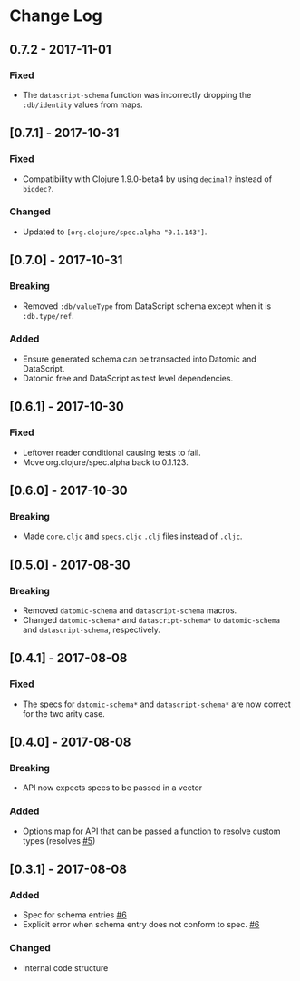 # Change Log

## 0.7.2 - 2017-11-01
### Fixed
- The `datascript-schema` function was incorrectly dropping the `:db/identity` values from maps.

## [0.7.1] - 2017-10-31
### Fixed
- Compatibility with Clojure 1.9.0-beta4 by using `decimal?` instead of `bigdec?`.
### Changed
- Updated to `[org.clojure/spec.alpha "0.1.143"]`.

## [0.7.0] - 2017-10-31
### Breaking
- Removed `:db/valueType` from DataScript schema except when it is `:db.type/ref`.
### Added
- Ensure generated schema can be transacted into Datomic and DataScript.
- Datomic free and DataScript as test level dependencies.

## [0.6.1] - 2017-10-30
### Fixed
- Leftover reader conditional causing tests to fail.
- Move org.clojure/spec.alpha back to 0.1.123.

## [0.6.0] - 2017-10-30
### Breaking
- Made `core.cljc` and `specs.cljc` `.clj` files instead of `.cljc`. 

## [0.5.0] - 2017-08-30
### Breaking
- Removed `datomic-schema` and `datascript-schema` macros.
- Changed `datomic-schema*` and `datascript-schema*` to `datomic-schema` and `datascript-schema`,
respectively.

## [0.4.1] - 2017-08-08
### Fixed
- The specs for `datomic-schema*` and `datascript-schema*` are now correct for the two arity case.

## [0.4.0] - 2017-08-08
### Breaking
- API now expects specs to be passed in a vector
### Added
- Options map for API that can be passed a function to resolve custom types (resolves [#5](https://github.com/Provisdom/spectomic/issues/5))

## [0.3.1] - 2017-08-08
### Added
- Spec for schema entries [#6](https://github.com/Provisdom/spectomic/pull/6)
- Explicit error when schema entry does not conform to spec. [#6](https://github.com/Provisdom/spectomic/pull/6)
### Changed
- Internal code structure

